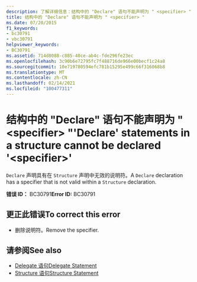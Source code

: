 ```yaml
---
description: 了解详细信息：结构中的 "Declare" 语句不能声明为 " <specifier> "
title: 结构中的 "Declare" 语句不能声明为 " <specifier> "
ms.date: 07/20/2015
f1_keywords:
- bc30791
- vbc30791
helpviewer_keywords:
- BC30791
ms.assetid: 714d8088-c885-40ce-ab4c-fde296fe23ec
ms.openlocfilehash: 3c90b6e72795fc7f488716de966e00becf1c24a8
ms.sourcegitcommit: 10e719780594efc781b15295e499c66f316068b8
ms.translationtype: MT
ms.contentlocale: zh-CN
ms.lasthandoff: 02/14/2021
ms.locfileid: "100477311"
---
```

# <a name="declare-statements-in-a-structure-cannot-be-declared-specifier"></a><span data-ttu-id="28815-103">结构中的 "Declare" 语句不能声明为 " \<specifier> "</span><span class="sxs-lookup"><span data-stu-id="28815-103">'Declare' statements in a structure cannot be declared '\<specifier>'</span></span>

<span data-ttu-id="28815-104">`Declare` 声明具有在 `Structure` 声明中无效的说明符。</span><span class="sxs-lookup"><span data-stu-id="28815-104">A `Declare` declaration has a specifier that is not valid within a `Structure` declaration.</span></span>  
  
 <span data-ttu-id="28815-105">**错误 ID：** BC30791</span><span class="sxs-lookup"><span data-stu-id="28815-105">**Error ID:** BC30791</span></span>  
  
## <a name="to-correct-this-error"></a><span data-ttu-id="28815-106">更正此错误</span><span class="sxs-lookup"><span data-stu-id="28815-106">To correct this error</span></span>  
  
- <span data-ttu-id="28815-107">删除说明符。</span><span class="sxs-lookup"><span data-stu-id="28815-107">Remove the specifier.</span></span>  
  
## <a name="see-also"></a><span data-ttu-id="28815-108">请参阅</span><span class="sxs-lookup"><span data-stu-id="28815-108">See also</span></span>

- [<span data-ttu-id="28815-109">Delegate 语句</span><span class="sxs-lookup"><span data-stu-id="28815-109">Delegate Statement</span></span>](../language-reference/statements/delegate-statement.md)
- [<span data-ttu-id="28815-110">Structure 语句</span><span class="sxs-lookup"><span data-stu-id="28815-110">Structure Statement</span></span>](../language-reference/statements/structure-statement.md)
